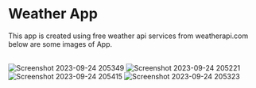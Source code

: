 <h1>Weather App</h1>
This app is created using free weather api services from weatherapi.com <br>
below are some images of App.
<br><br>

![Screenshot 2023-09-24 205349](https://github.com/omkarmaliGit/JavaScript_miniProjects/assets/113759551/7faaea18-8ece-4842-bfbe-16f87b1df3e3)
![Screenshot 2023-09-24 205221](https://github.com/omkarmaliGit/JavaScript_miniProjects/assets/113759551/14f5b071-bf64-40e3-80a3-446179d17297)
![Screenshot 2023-09-24 205415](https://github.com/omkarmaliGit/JavaScript_miniProjects/assets/113759551/daaa3c43-29f0-447e-a918-53df7f55eded)
![Screenshot 2023-09-24 205323](https://github.com/omkarmaliGit/JavaScript_miniProjects/assets/113759551/2f9b7af3-794d-4326-9003-7bc798f9482a)
